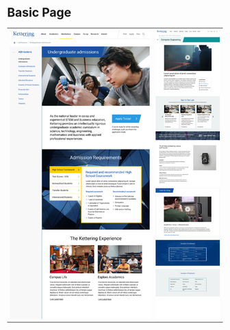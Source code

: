 # Basic Page

|                                                       |                                             |
| ----------------------------------------------------- | ------------------------------------------- |
| ![](<../../.gitbook/assets/base page w sidenav.png>)  | ![](<../../.gitbook/assets/Basic page.png>) |
